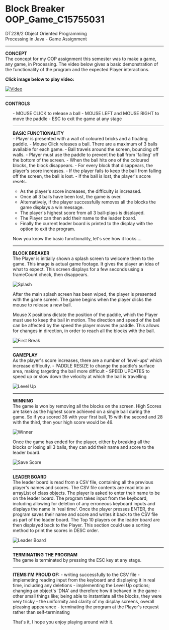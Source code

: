 # Block Breaker OOP_Game_C15755031
DT228/2 Object Oriented Programming <br>
Processing in Java - Game Assignment

<hr><b>CONCEPT</b><br>
The concept for my OOP assignment this semester was to make a game, any game, in Processing. 
The video below gives a basic demonstration of the functionality of the program and the expected Player interactions. 

<b>Click image below to play video:</b>

[![Video](http://img.youtube.com/vi/7liHKVstD8Y/0.jpg)](http://www.youtube.com/watch?v=7liHKVstD8Y)

<hr><b>CONTROLS</b><br><ul>
- MOUSE CLICK to release a ball
- MOUSE LEFT and MOUSE RIGHT to move the paddle
- ESC to exit the game at any stage


<hr><b>BASIC FUNCTIONALITY</b><br>
- Player is presented with a wall of coloured bricks and a floating paddle.
- Mouse Click releases a ball. There are a maximum of 3 balls available for each game.
- Ball travels around the screen, bouncing off walls.
- Player must use the paddle to prevent the ball from 'falling' off the bottom of the screen.  
- When the ball hits one of the coloured blocks, the block disappears.
- For every block that disappears, the player's score increases. 
- If the player fails to keep the ball from falling off the screen, the ball is lost. 
- If the ball is lost, the player's score resets.

- As the player's score increases, the difficulty is increased. 
- Once all 3 balls have been lost, the game is over. 
- Alternatively, if the player successfully removes all the blocks the game displays a win message. 
- The player's highest score from all 3 ball-plays is displayed. 
- The Player can then add their name to the leader board. 
- Finally the current leader board is printed to the display with the option to exit the program. 

Now you know the basic functionality, let's see how it looks....

<hr><b>BLOCK BREAKER</b><br>
The Player is initially shown a splash screen to welcome them to the game.
This image is actual game footage. It gives the player an idea of what to expect.  
This screen displays for a few seconds using a frameCount check, then disappears. 

![Splash](/screenshots/splash.JPG?raw=true "Splash")

After the main splash screen has been wiped, the player is presented with the game screen.
The game begins when the player clicks the mouse to release a new ball. 

Mouse X positions dictate the position of the paddle, which the Player must use to keep the ball in motion.
The direction and speed of the ball can be affected by the speed the player moves the paddle. 
This allows for changes in direction, in order to reach all the blocks with the ball. 

![First Break](/screenshots/break.JPG?raw=true "First Break")

<hr><b>GAMEPLAY</b><br>
As the player's score increases, there are a number of 'level-ups' which increase difficulty. 
- PADDLE RESIZE to change the paddle's surface area, making targeting the ball more difficult
- SPEED UPDATES to speed up or slow down the velocity at which the ball is travelling

![Level Up](/screenshots/levelup.JPG?raw=true "Level Up - Increase Difficulty")


<hr><b>WINNING</b><br>
The game is won by removing all the blocks on the screen. 
High Scores are taken as the highest score achieved on a single ball during the game. 
So if you scored 36 with your first ball, 15 with the second and 28 with the third, 
then your high score would be 46. 

![Winner](/screenshots/winner.JPG?raw=true "Winner")

Once the game has ended for the player, either by breaking all the blocks or losing all 3 balls,
they can add their name and score to the leader board.

![Save Score](/screenshots/savename.JPG?raw=true "Save Score")

<hr><b>LEADER BOARD</b><br>
The leader board is read from a CSV file, containing all the previous player's names and scores. 
The CSV file contents are read into an arrayList of class objects. The player is asked to enter their name
to be on the leader board. The program takes input from the keyboard, including 
allowing for deletion of any erroneous keyboard inputs and displays the name in 'real time'. 
Once the player presses ENTER, the program saves their name and score and writes it back to the CSV file as part of the 
leader board. The Top 10 players on the leader board are then displayed back to the Player. 
This section could use a sorting method to print the scores in DESC order. 

![Leader Board](/screenshots/leaderboard.JPG?raw=true "Leader Board")


<hr><b>TERMINATING THE PROGRAM</b><br>
The game is terminated by pressing the ESC key at any stage. 


<hr><b>ITEMS I'M PROUD OF:</b>
- writing successfully to the CSV file
- implemeting reading input from the keyboard and displaying it in real time, including any deletions
- implementing the Level Up options; changing an object's 'DNA' and therefore how it behaved in the game
- other small things like; being able to instantiate all the blocks, they were very tricky
- the uniformity and clarity of my display screens, overall pleasing appearance
- terminating the program at the Player's request rather than self-terminating

That's it, I hope you enjoy playing around with it.